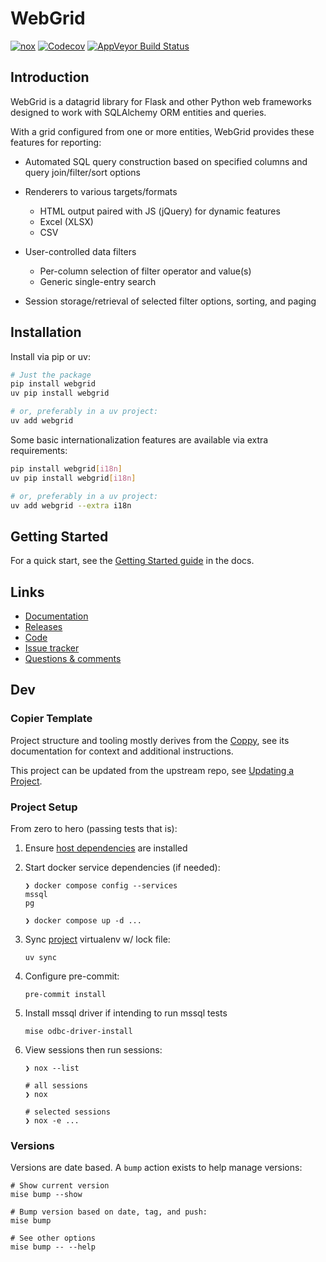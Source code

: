 # WebGrid
[![nox](https://github.com/level12/webgrid/actions/workflows/nox.yaml/badge.svg)](https://github.com/level12/webgrid/actions/workflows/nox.yaml)
[![Codecov](https://codecov.io/gh/level12/webgrid/branch/master/graph/badge.svg)](https://codecov.io/gh/level12/webgrid)
[![AppVeyor Build Status](https://ci.appveyor.com/api/projects/status/6s1886gojqi9c8h6?svg=true)](https://ci.appveyor.com/project/level12/webgrid)


## Introduction

WebGrid is a datagrid library for Flask and other Python web frameworks designed to work with
SQLAlchemy ORM entities and queries.

With a grid configured from one or more entities, WebGrid provides these features for reporting:

- Automated SQL query construction based on specified columns and query join/filter/sort options
- Renderers to various targets/formats

  - HTML output paired with JS (jQuery) for dynamic features
  - Excel (XLSX)
  - CSV

- User-controlled data filters

  - Per-column selection of filter operator and value(s)
  - Generic single-entry search

- Session storage/retrieval of selected filter options, sorting, and paging


## Installation

Install via pip or uv:

```bash
# Just the package
pip install webgrid
uv pip install webgrid

# or, preferably in a uv project:
uv add webgrid
```

Some basic internationalization features are available via extra requirements:

```bash
pip install webgrid[i18n]
uv pip install webgrid[i18n]

# or, preferably in a uv project:
uv add webgrid --extra i18n
```


## Getting Started

For a quick start, see the [Getting Started guide](https://webgrid.readthedocs.io/en/stable/getting-started.html) in the docs.


## Links

* [Documentation](https://webgrid.readthedocs.io/en/stable/index.html)
* [Releases](https://pypi.org/project/WebGrid/)
* [Code](https://github.com/level12/webgrid)
* [Issue tracker](https://github.com/level12/webgrid/issues)
* [Questions & comments](https://github.com/level12/webgrid/discussions)


## Dev

### Copier Template

Project structure and tooling mostly derives from the [Coppy](https://github.com/level12/coppy),
see its documentation for context and additional instructions.

This project can be updated from the upstream repo, see
[Updating a Project](https://github.com/level12/coppy?tab=readme-ov-file#updating-a-project).


### Project Setup

From zero to hero (passing tests that is):

1. Ensure [host dependencies](https://github.com/level12/coppy/wiki/Mise) are installed

2. Start docker service dependencies (if needed):

   ```
   ❯ docker compose config --services
   mssql
   pg

   ❯ docker compose up -d ...
   ```

3. Sync [project](https://docs.astral.sh/uv/concepts/projects/) virtualenv w/ lock file:

   `uv sync`

4. Configure pre-commit:

   `pre-commit install`

5. Install mssql driver if intending to run mssql tests

   `mise odbc-driver-install`

6. View sessions then run sessions:

   ```
   ❯ nox --list

   # all sessions
   ❯ nox

   # selected sessions
   ❯ nox -e ...
   ```


### Versions

Versions are date based.  A `bump` action exists to help manage versions:

```shell
# Show current version
mise bump --show

# Bump version based on date, tag, and push:
mise bump

# See other options
mise bump -- --help
```
